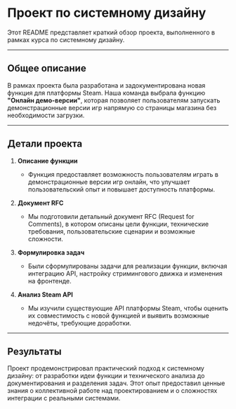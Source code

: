 # Проект по системному дизайну

Этот README представляет краткий обзор проекта, выполненного в рамках курса по системному дизайну.

---

## Общее описание

В рамках проекта была разработана и задокументирована новая функция для платформы Steam. Наша команда выбрала функцию **"Онлайн демо-версии"**, которая позволяет пользователям запускать демонстрационные версии игр напрямую со страницы магазина без необходимости загрузки.

---

## Детали проекта

1. **Описание функции**  
   - Функция предоставляет возможность пользователям играть в демонстрационные версии игр онлайн, что улучшает пользовательский опыт и повышает доступность платформы.

2. **Документ RFC**  
   - Мы подготовили детальный документ RFC (Request for Comments), в котором описаны цели функции, технические требования, пользовательские сценарии и возможные сложности.  

3. **Формулировка задач**  
   - Были сформулированы задачи для реализации функции, включая интеграцию API, настройку стримингового движка и изменения на фронтенде.

4. **Анализ Steam API**  
   - Мы изучили существующие API платформы Steam, чтобы оценить их совместимость с новой функцией и выявить возможные недочёты, требующие доработки.

---

## Результаты

Проект продемонстрировал практический подход к системному дизайну: от разработки идеи функции и технического анализа до документирования и разделения задач. Этот опыт предоставил ценные знания о коллективной работе над проектированием и о сложностях интеграции с реальными системами.
